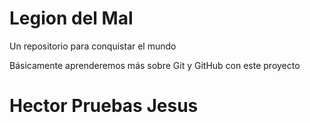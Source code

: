 # Legion del Mal
Un repositorio para conquistar el mundo

Básicamente aprenderemos más sobre Git y GitHub con este proyecto


# Hector Pruebas Jesus